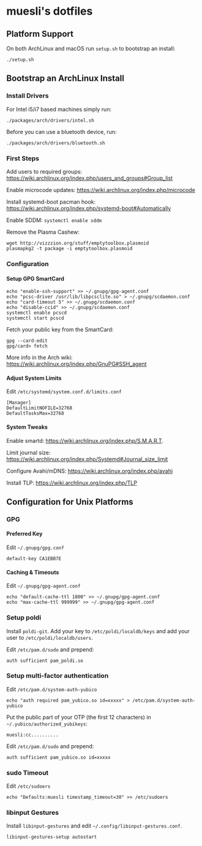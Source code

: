 # muesli's dotfiles

## Platform Support

On both ArchLinux and macOS run `setup.sh` to bootstrap an install:

```
./setup.sh
```

## Bootstrap an ArchLinux Install

### Install Drivers

For Intel i5/i7 based machines simply run:

```
./packages/arch/drivers/intel.sh
```

Before you can use a bluetooth device, run:

```
./packages/arch/drivers/bluetooth.sh
```

### First Steps

Add users to required groups: https://wiki.archlinux.org/index.php/users_and_groups#Group_list

Enable microcode updates: https://wiki.archlinux.org/index.php/microcode

Install systemd-boot pacman hook: https://wiki.archlinux.org/index.php/systemd-boot#Automatically

Enable SDDM: `systemctl enable sddm`

Remove the Plasma Cashew:

```
wget http://vizzzion.org/stuff/emptytoolbox.plasmoid
plasmapkg2 -t package -i emptytoolbox.plasmoid
```

### Configuration

#### Setup GPG SmartCard

```
echo "enable-ssh-support" >> ~/.gnupg/gpg-agent.conf
echo "pcsc-driver /usr/lib/libpcsclite.so" > ~/.gnupg/scdaemon.conf
echo "card-timeout 5" >> ~/.gnupg/scdaemon.conf
echo "disable-ccid" >> ~/.gnupg/scdaemon.conf
systemctl enable pcscd
systemctl start pcscd
```

Fetch your public key from the SmartCard:

```
gpg --card-edit
gpg/card> fetch
```

More info in the Arch wiki: https://wiki.archlinux.org/index.php/GnuPG#SSH_agent

#### Adjust System Limits

Edit `/etc/systemd/system.conf.d/limits.conf`

```
[Manager]
DefaultLimitNOFILE=32768
DefaultTasksMax=32768
```

#### System Tweaks

Enable smartd: https://wiki.archlinux.org/index.php/S.M.A.R.T.

Limit journal size: https://wiki.archlinux.org/index.php/Systemd#Journal_size_limit

Configure Avahi/mDNS: https://wiki.archlinux.org/index.php/avahi

Install TLP: https://wiki.archlinux.org/index.php/TLP

## Configuration for Unix Platforms

### GPG

#### Preferred Key

Edit `~/.gnupg/gpg.conf`

```
default-key CA1EBB7E
```

#### Caching & Timeouts

Edit `~/.gnupg/gpg-agent.conf`

```
echo "default-cache-ttl 1800" >> ~/.gnupg/gpg-agent.conf
echo "max-cache-ttl 999999" >> ~/.gnupg/gpg-agent.conf
```

### Setup poldi

Install `poldi-git`. Add your key to `/etc/poldi/localdb/keys` and add your user
to `/etc/poldi/localdb/users`.

Edit `/etc/pam.d/sudo` and prepend:

```
auth sufficient pam_poldi.so
```

### Setup multi-factor authentication

Edit `/etc/pam.d/system-auth-yubico`

```
echo "auth required pam_yubico.so id=xxxxx" > /etc/pam.d/system-auth-yubico
```

Put the public part of your OTP (the first 12 characters) in `~/.yubico/authorized_yubikeys`:

```
muesli:cc..........
```

Edit `/etc/pam.d/sudo` and prepend:

```
auth sufficient pam_yubico.so id=xxxxx
```

### sudo Timeout

Edit `/etc/sudoers`

```
echo "Defaults:muesli timestamp_timeout=30" >> /etc/sudoers
```

### libinput Gestures

Install `libinput-gestures` and edit `~/.config/libinput-gestures.conf`.

```
libinput-gestures-setup autostart
```
